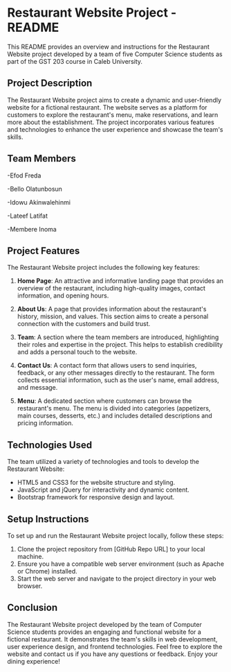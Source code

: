 # Restaurant Website Project - README

This README provides an overview and instructions for the Restaurant Website project developed by a team of five Computer Science students as part of the GST 203 course in Caleb University.

## Project Description

The Restaurant Website project aims to create a dynamic and user-friendly website for a fictional restaurant. The website serves as a platform for customers to explore the restaurant's menu, make reservations, and learn more about the establishment. The project incorporates various features and technologies to enhance the user experience and showcase the team's skills.

## Team Members

-Efod Freda

-Bello Olatunbosun

-Idowu Akinwalehinmi

-Lateef Latifat

-Membere Inoma

## Project Features

The Restaurant Website project includes the following key features:

1. **Home Page**: An attractive and informative landing page that provides an overview of the restaurant, including high-quality images, contact information, and opening hours.

2. **About Us**: A page that provides information about the restaurant's history, mission, and values. This section aims to create a personal connection with the customers and build trust.

3. **Team**: A section where the team members are introduced, highlighting their roles and expertise in the project. This helps to establish credibility and adds a personal touch to the website.

4. **Contact Us**: A contact form that allows users to send inquiries, feedback, or any other messages directly to the restaurant. The form collects essential information, such as the user's name, email address, and message.

5. **Menu**: A dedicated section where customers can browse the restaurant's menu. The menu is divided into categories (appetizers, main courses, desserts, etc.) and includes detailed descriptions and pricing information.

## Technologies Used

The team utilized a variety of technologies and tools to develop the Restaurant Website:

- HTML5 and CSS3 for the website structure and styling.
- JavaScript and jQuery for interactivity and dynamic content.
- Bootstrap framework for responsive design and layout.

## Setup Instructions

To set up and run the Restaurant Website project locally, follow these steps:

1. Clone the project repository from [GitHub Repo URL] to your local machine.
2. Ensure you have a compatible web server environment (such as Apache or Chrome) installed.
3. Start the web server and navigate to the project directory in your web browser.


## Conclusion

The Restaurant Website project developed by the team of Computer Science students provides an engaging and functional website for a fictional restaurant. It demonstrates the team's skills in web development, user experience design, and frontend technologies. Feel free to explore the website and contact us if you have any questions or feedback. Enjoy your dining experience!

